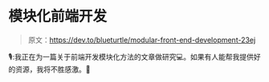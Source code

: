 # 模块化前端开发

> 原文：<https://dev.to/blueturtle/modular-front-end-development-23ej>

🎙:我正在为一篇关于前端开发模块化方法的文章做研究💻。如果有人能帮我提供好的资源，我将不胜感激。💚
